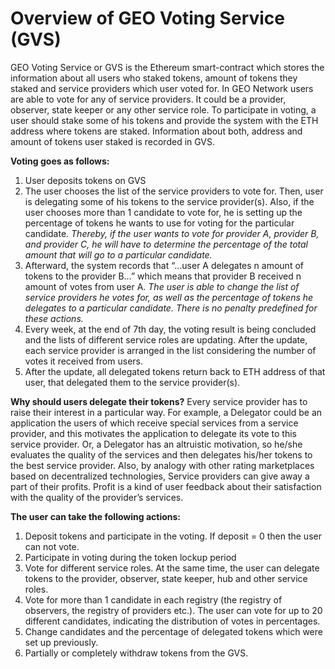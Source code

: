 # Overview of GEO Voting Service (GVS)

GEO Voting Service or GVS is the Ethereum smart-contract which stores the information about all users who staked tokens, amount of tokens they staked and service providers which user voted for. 
In GEO Network users are able to vote for any of service providers. It could be a provider, observer, state keeper or any other service role. To participate in voting, a user should stake some of his tokens and provide the system with the ETH address where tokens are staked. Information about both, address and amount of tokens user staked is recorded in GVS. 

**Voting goes as follows:**
1) User deposits tokens on GVS
2) The user chooses the list of the service providers to vote for. Then, user is delegating some of his tokens to the service provider(s). Also, if the user chooses more than 1 candidate to vote for, he is setting up the percentage of tokens he wants to use for voting for the particular candidate.
    _Thereby, if the user wants to vote for provider A, provider B, and provider C, he will have to determine the percentage of the total amount that will go to a particular candidate._
3) Afterward, the system records that “...user A delegates n amount of tokens to the provider B...” which means that provider B received n amount of votes from user A.
    _The user is able to change the list of service providers he votes for, as well as the percentage of tokens he delegates to a particular candidate. There is no penalty predefined for these actions._
4) Every week, at the end of 7th day, the voting result is being concluded and the lists of different service roles are updating. After the update, each service provider is arranged in the list considering the number of votes it received from users.
5) After the update, all delegated tokens return back to ETH address of that user, that delegated them to the service provider(s).

**Why should users delegate their tokens?**
Every service provider has to raise their interest in a particular way. For example, a Delegator could be an application the users of which receive special services from a service provider, and this motivates the application to delegate its vote to this service provider. Or, a Delegator has an altruistic motivation, so he/she evaluates the quality of the services and then delegates his/her tokens to the best service provider. Also, by analogy with other rating marketplaces based on decentralized technologies, Service providers can give away a part of their profits. Profit is a kind of user feedback about their satisfaction with the quality of the provider’s services.

**The user can take the following actions:**
1) Deposit tokens and participate in the voting. If deposit = 0 then the user can not vote.
2) Participate in voting during the token lockup period
3) Vote for different service roles. At the same time, the user can delegate tokens to the provider, observer, state keeper, hub and other service roles.
4) Vote for more than 1 candidate in each registry (the registry of observers, the registry of providers etc.). The user can vote for up to 20 different candidates, indicating the distribution of votes in percentages. 
5) Change candidates and the percentage of delegated tokens which were set up previously. 
6) Partially or completely withdraw tokens from the GVS.


